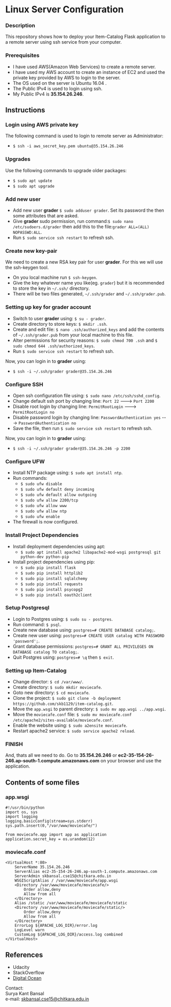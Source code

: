 # Linux Server Configuration

### Description

This repository shows how to deploy your Item-Catalog Flask application to a remote server using ssh service from your computer.

### Prerequisites

* I have used AWS(Amazon Web Services) to create a remote server.
* I have used my AWS account to create an instance of EC2 and used the private key provided by AWS to login to the server.
* The OS used on the server is Ubuntu 16.04 .
* The Public IPv4 is used to login using ssh.
* My Public IPv4 is <b>35.154.26.246</b>.

## Instructions

### Login using AWS private key

The following command is used to login to remote server as Administrator:
- `$ ssh -i aws_secret_key.pem ubuntu@35.154.26.246`

### Upgrades

Use the following commands to upgrade older packages:
- `$ sudo apt update`
- `$ sudo apt upgrade`

### Add new user

* Add new user <b>grader</b> `$ sudo adduser grader`. Set its password the then some attributes that are asked.
* Give <b>grader</b> sudo permission, run command:`$ sudo nano /etc/sudoers.d/grader` then add this to the file:`grader ALL=(ALL) NOPASSWD:ALL`.
* Run `$ sudo service ssh restart` to refresh ssh.

### Create new key-pair

We need to create a new RSA key pair for user <b>grader</b>. For this we will use the ssh-keygen tool.
* On you local machine run `$ ssh-keygen`.
* Give the key whatever name you like(eg. `grader`) but it is recommended to store the key in `~/.ssh/` directory.
* There will be two files generated, `~/.ssh/grader` and `~/.ssh/grader.pub`.

### Setting up key for grader account

* Switch to user <b>grader</b> using: `$ su - grader`.
* Create directory to store keys: `$ mkdir .ssh`.
* Create and edit file: `$ nano .ssh/authorized_keys` and add the contents of `~/.ssh/grader.pub` from your local machine to this file.
* Alter permissions for security reasons: `$ sudo chmod 700 .ssh` and `$ sudo chmod 644 .ssh/authorized_keys`.
* Run `$ sudo service ssh restart` to refresh ssh.

Now, you can login in to <b>grader</b> using:
- `$ ssh -i ~/.ssh/grader grader@35.154.26.246`

### Configure SSH

* Open ssh configuration file using: `$ sudo nano /etc/ssh/sshd_config`.
* Change default ssh port by changing line:
`Port 22` ---> `Port 2200`
* Disable root login by changing line:
`PermitRootLogin` ---> `PermitRootLogin no`
* Disable password login by changing line:
`PasswordAuthentication yes` ---> `PasswordAuthentication no`
* Save the file, then run `$ sudo service ssh restart` to refresh ssh.

Now, you can login in to <b>grader</b> using:
- `$ ssh -i ~/.ssh/grader grader@35.154.26.246 -p 2200`

### Configure UFW

* Install NTP package using: `$ sudo apt install ntp`.
* Run commands:
	- `$ sudo ufw disable`
	- `$ sudo ufw default deny incoming`
	- `$ sudo ufw default allow outgoing`
	- `$ sudo ufw allow 2200/tcp`
	- `$ sudo ufw allow www`
	- `$ sudo ufw allow ntp`
	- `$ sudo ufw enable`
* The firewall is now configured.

### Install Project Dependencies

* Install deployment dependencies using apt:
	- `$ sudo apt install apache2 libapache2-mod-wsgi postgresql git python-dev python-pip`
* Install project dependencies using pip:
	- `$ sudo pip install flask`
	- `$ sudo pip install httplib2`
	- `$ sudo pip install sqlalchemy`
	- `$ sudo pip install requests`
	- `$ sudo pip install psycopg2`
	- `$ sudo pip install oauth2client`

### Setup Postgresql

* Login to Postgres using: `$ sudo su - postgres`.
* Run command: `$ psql`.
* Create new database using: `postgres=# CREATE DATABASE catalog;`.
* Create new user using: `postgres=# CREATE USER catalog WITH PASSWORD 'password';`.
* Grant database permissions: `postgres=# GRANT ALL PRIVILEGES ON DATABASE catalog TO catalog;`.
* Quit Postgres using: `postgres=# \q` then `$ exit`.

### Setting up Item-Catalog

* Change director: `$ cd /var/www/`.
* Create directory: `$ sudo mkdir moviecafe`.
* Goto new directory: `$ cd moviecafe`.
* Clone the project: `$ sudo git clone -b deployment https://github.com/skb1129/item-catalog.git`.
* Move the `app.wsgi` to parent directory: `$ sudo mv app.wsgi ../app.wsgi`.
* Move the `moviecafe.conf` file: `$ sudo mv moviecafe.conf /etc/apache2/sites-available/moviecafe.conf`.
* Enable the website using: `$ sudo a2ensite moviecafe`.
* Restart apache2 service: `$ sudo service apache2 reload`.

### FINISH

And, thats all we need to do.
Go to <b>35.154.26.246</b> or <b>ec2-35-154-26-246.ap-south-1.compute.amazonaws.com</b> on your browser and use the application.

## Contents of some files

### app.wsgi
```
#!/usr/bin/python
import os, sys
import logging
logging.basicConfig(stream=sys.stderr)
sys.path.insert(0,"/var/www/moviecafe/")

from moviecafe.app import app as application
application.secret_key = os.urandom(12)
```

### moviecafe.conf
```
<VirtualHost *:80>
	ServerName 35.154.26.246
	ServerAlias ec2-35-154-26-246.ap-south-1.compute.amazonaws.com
	ServerAdmin skbansal.cse15@chitkara.edu.in
	WSGIScriptAlias / /var/www/moviecafe/app.wsgi
	<Directory /var/www/moviecafe/moviecafe/>
		Order allow,deny
		Allow from all
	</Directory>
	Alias /static /var/www/moviecafe/moviecafe/static
	<Directory /var/www/moviecafe/moviecafe/static/>
		Order allow,deny
		Allow from all
	</Directory>
	ErrorLog ${APACHE_LOG_DIR}/error.log
	LogLevel warn
	CustomLog ${APACHE_LOG_DIR}/access.log combined
</VirtualHost>
```

## References

* Udacity
* StackOverflow
* [Digital Ocean](https://www.digitalocean.com/community/tutorials/how-to-set-up-apache-virtual-hosts-on-ubuntu-14-04-lts)


Contact:<br>
Surya Kant Bansal<br>
e-mail: skbansal.cse15@chitkara.edu.in
